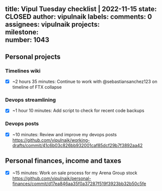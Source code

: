title:	Vipul Tuesday checklist | 2022-11-15
state:	CLOSED
author:	vipulnaik
labels:	
comments:	0
assignees:	vipulnaik
projects:	
milestone:	
number:	1043
--
## Personal projects

### Timelines wiki

- [x] ~2 hours 35 minutes: Continue to work with @sebastiansanchez123 on timeline of FTX collapse

### Devops streamlining

- [x] ~1 hour 10 minutes: Add script to check for recent code backups

### Devops posts

- [x] ~10 minutes: Review and improve my devops posts https://github.com/vipulnaik/working-drafts/commit/41c6b03c826bb932001caf85dcf29b7f3892aa42

## Personal finances, income and taxes

- [x] ~15 minutes: Work on sale process for my Arena Group stock https://github.com/vipulnaik/personal-finances/commit/d17ea846aa35f0a37287f519f3923bb32b50c5fe

